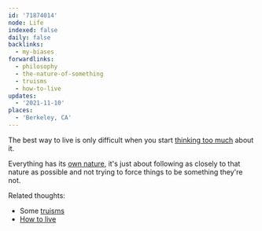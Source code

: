 ```yaml
---
id: '71874014'
node: Life
indexed: false
daily: false
backlinks:
  - my-biases
forwardlinks:
  - philosophy
  - the-nature-of-something
  - truisms
  - how-to-live
updates:
  - '2021-11-10'
places:
  - 'Berkeley, CA'
---
```

The best way to live is only difficult when you start [thinking too much](philosophy.md) about it. 

Everything has its [own nature](the-nature-of-something.md), it's just about following as closely to that nature as possible and not trying to force things to be something they're not. 

Related thoughts:
- Some [truisms](truisms.md)
- [How to live](how-to-live.md)
